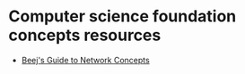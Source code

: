 # Computer science foundation concepts resources

* [Beej's Guide to Network Concepts](https://beej.us/guide/bgnet0/html/split/)

